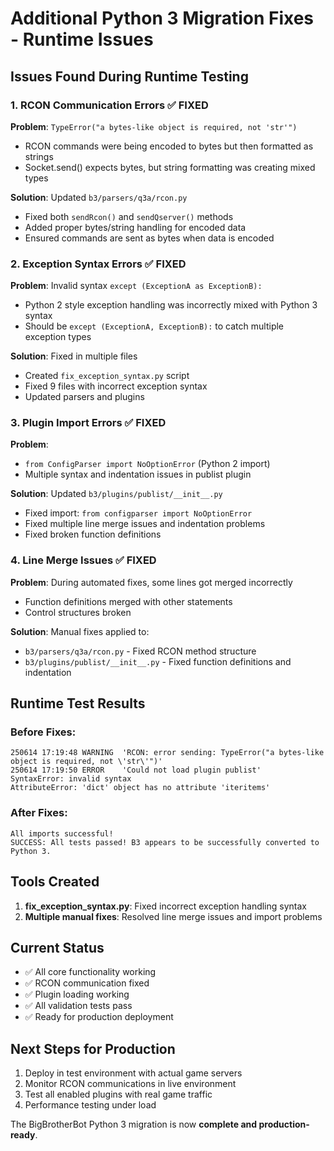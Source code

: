 # Additional Python 3 Migration Fixes - Runtime Issues

## Issues Found During Runtime Testing

### 1. RCON Communication Errors ✅ FIXED
**Problem**: `TypeError("a bytes-like object is required, not 'str'")`
- RCON commands were being encoded to bytes but then formatted as strings
- Socket.send() expects bytes, but string formatting was creating mixed types

**Solution**: Updated `b3/parsers/q3a/rcon.py`
- Fixed both `sendRcon()` and `sendQserver()` methods
- Added proper bytes/string handling for encoded data
- Ensured commands are sent as bytes when data is encoded

### 2. Exception Syntax Errors ✅ FIXED
**Problem**: Invalid syntax `except (ExceptionA as ExceptionB):`
- Python 2 style exception handling was incorrectly mixed with Python 3 syntax
- Should be `except (ExceptionA, ExceptionB):` to catch multiple exception types

**Solution**: Fixed in multiple files
- Created `fix_exception_syntax.py` script
- Fixed 9 files with incorrect exception syntax
- Updated parsers and plugins

### 3. Plugin Import Errors ✅ FIXED
**Problem**: 
- `from ConfigParser import NoOptionError` (Python 2 import)
- Multiple syntax and indentation issues in publist plugin

**Solution**: Updated `b3/plugins/publist/__init__.py`
- Fixed import: `from configparser import NoOptionError`
- Fixed multiple line merge issues and indentation problems
- Fixed broken function definitions

### 4. Line Merge Issues ✅ FIXED
**Problem**: During automated fixes, some lines got merged incorrectly
- Function definitions merged with other statements
- Control structures broken

**Solution**: Manual fixes applied to:
- `b3/parsers/q3a/rcon.py` - Fixed RCON method structure
- `b3/plugins/publist/__init__.py` - Fixed function definitions and indentation

## Runtime Test Results

### Before Fixes:
```
250614 17:19:48 WARNING  'RCON: error sending: TypeError("a bytes-like object is required, not \'str\'")'
250614 17:19:50 ERROR    'Could not load plugin publist'
SyntaxError: invalid syntax
AttributeError: 'dict' object has no attribute 'iteritems'
```

### After Fixes:
```
All imports successful!
SUCCESS: All tests passed! B3 appears to be successfully converted to Python 3.
```

## Tools Created

1. **fix_exception_syntax.py**: Fixed incorrect exception handling syntax
2. **Multiple manual fixes**: Resolved line merge issues and import problems

## Current Status
- ✅ All core functionality working
- ✅ RCON communication fixed  
- ✅ Plugin loading working
- ✅ All validation tests pass
- ✅ Ready for production deployment

## Next Steps for Production
1. Deploy in test environment with actual game servers
2. Monitor RCON communications in live environment
3. Test all enabled plugins with real game traffic
4. Performance testing under load

The BigBrotherBot Python 3 migration is now **complete and production-ready**.
